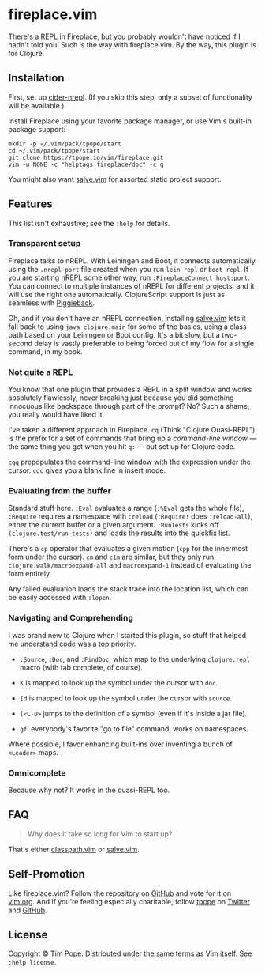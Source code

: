 # fireplace.vim

There's a REPL in Fireplace, but you probably wouldn't have noticed if I hadn't
told you.  Such is the way with fireplace.vim.  By the way, this plugin is for
Clojure.

## Installation

First, set up [cider-nrepl][].  (If you skip this step, only a subset of
functionality will be available.)

Install Fireplace using your favorite package manager, or use Vim's built-in
package support:

    mkdir -p ~/.vim/pack/tpope/start
    cd ~/.vim/pack/tpope/start
    git clone https://tpope.io/vim/fireplace.git
    vim -u NONE -c "helptags fireplace/doc" -c q

You might also want [salve.vim][] for assorted static project support.

## Features

This list isn't exhaustive; see the `:help` for details.

### Transparent setup

Fireplace talks to nREPL.  With Leiningen and Boot, it connects automatically
using the `.nrepl-port` file created when you run `lein repl` or `boot repl`.
If you are starting nREPL some other way, run `:FireplaceConnect host:port`.
You can connect to multiple instances of nREPL for different projects, and it
will use the right one automatically.  ClojureScript support is just as
seamless with [Piggieback][].

Oh, and if you don't have an nREPL connection, installing [salve.vim][]
lets it fall back to using `java clojure.main` for some of the basics, using a
class path based on your Leiningen or Boot config.  It's a bit slow, but a
two-second delay is vastly preferable to being forced out of my flow for a
single command, in my book.

[cider-nrepl]: https://github.com/clojure-emacs/cider-nrepl
[Piggieback]: https://github.com/nrepl/piggieback
[classpath.vim]: https://github.com/tpope/vim-classpath
[salve.vim]: https://github.com/tpope/vim-salve

### Not quite a REPL

You know that one plugin that provides a REPL in a split window and works
absolutely flawlessly, never breaking just because you did something innocuous
like backspace through part of the prompt?  No?  Such a shame, you really
would have liked it.

I've taken a different approach in Fireplace.  `cq`  (Think "Clojure
Quasi-REPL") is the prefix for a set of commands that bring up a *command-line
window* — the same thing you get when you hit `q:` — but set up for Clojure
code.

`cqq` prepopulates the command-line window with the expression under the
cursor.  `cqc` gives you a blank line in insert mode.

### Evaluating from the buffer

Standard stuff here.  `:Eval` evaluates a range (`:%Eval` gets the whole
file), `:Require` requires a namespace with `:reload` (`:Require!` does
`:reload-all`), either the current buffer or a given argument.  `:RunTests`
kicks off `(clojure.test/run-tests)` and loads the results into the quickfix
list.

There's a `cp` operator that evaluates a given motion (`cpp` for the
innermost form under the cursor). `cm` and `c1m` are similar, but they only
run `clojure.walk/macroexpand-all` and `macroexpand-1` instead of evaluating
the form entirely.

Any failed evaluation loads the stack trace into the location list, which
can be easily accessed with `:lopen`.

### Navigating and Comprehending

I was brand new to Clojure when I started this plugin, so stuff that helped me
understand code was a top priority.

* `:Source`, `:Doc`, and `:FindDoc`, which map to the underlying
  `clojure.repl` macro (with tab complete, of course).

* `K` is mapped to look up the symbol under the cursor with `doc`.

* `[d` is mapped to look up the symbol under the cursor with `source`.

* `[<C-D>` jumps to the definition of a symbol (even if it's inside a jar
  file).

* `gf`, everybody's favorite "go to file" command, works on namespaces.

Where possible, I favor enhancing built-ins over inventing a bunch of
`<Leader>` maps.

### Omnicomplete

Because why not?  It works in the quasi-REPL too.

## FAQ

> Why does it take so long for Vim to start up?

That's either [classpath.vim][] or [salve.vim][].

## Self-Promotion

Like fireplace.vim? Follow the repository on
[GitHub](https://github.com/tpope/vim-fireplace) and vote for it on
[vim.org](http://www.vim.org/scripts/script.php?script_id=4978).  And if
you're feeling especially charitable, follow [tpope](http://tpo.pe/) on
[Twitter](http://twitter.com/tpope) and
[GitHub](https://github.com/tpope).

## License

Copyright © Tim Pope.  Distributed under the same terms as Vim itself.
See `:help license`.
